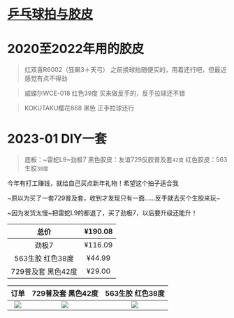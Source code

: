 # [乒乓球拍与胶皮](https://github.com/noteMay/blog/issues/34)

# 2020至2022年用的胶皮

> 红双喜R6002（狂飙3＋天弓）
之前换球拍随便买的，用着还行吧，但最近感觉有点不得劲

> 威蝶尔WCE-018 红色39度
买来做反手的，反手拉球还不错

> KOKUTAKU樱花868 黑色
正手拉球还行

# 2023-01 DIY一套

> 底板：~雷蛇L9~劲极7
黑色胶皮：友谊729反胶普及套`42度`
红色胶皮：563生胶`38度`

今年有打工赚钱，就给自己买点新年礼物！希望这个拍子适合我

~原以为买了一套729普及套，收到才发现只有一面……反手就去买个生胶来玩~

~因为发货太慢~把雷蛇L9的都退了，买了劲极7，以后要升级还能升！

|总价|¥190.08|
|:---:|:---:|
|劲极7|¥116.09|
|563生胶 红色38度|¥44.99|
|729普及套 黑色42度|¥29.00|

|订单|729普及套 黑色42度|563生胶 红色38度|
|:---:|:---:|:---:|
|![](https://9852.ru/images/2023/01/24/20230124214636.png)|![](https://9852.ru/images/2023/01/25/2023_01_25_18_14_IMG_1493.jpg)|![](https://9852.ru/images/2023/01/25/2023_01_25_18_14_IMG_1494.jpg)|